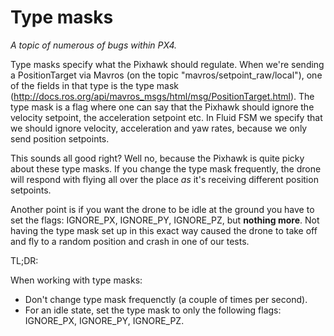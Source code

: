 # Type masks 

*A topic of numerous of bugs within PX4.* 

Type masks specify what the Pixhawk should regulate. When we're sending a PositionTarget via Mavros (on the topic 
"mavros/setpoint_raw/local"), one of the fields in that type is the type mask (http://docs.ros.org/api/mavros_msgs/html/msg/PositionTarget.html). The type mask is a flag where one can say that the Pixhawk should ignore the velocity 
setpoint, the acceleration setpoint etc. In Fluid FSM we specify that we should ignore velocity, acceleration and yaw 
rates, because we only send position setpoints.

This sounds all good right? Well no, because the Pixhawk is quite picky about these type masks. If you change the type 
mask frequently, the drone will respond with flying all over the place *as* it's receiving different position 
setpoints.

Another point is if you want the drone to be idle at the ground you have to set the flags: IGNORE_PX, IGNORE_PY, 
IGNORE_PZ, but **nothing more**. Not having the type mask set up in this exact way caused the drone to take off and fly
to a random position and crash in one of our tests.

TL;DR:

When working with type masks:

* Don't change type mask frequenctly (a couple of times per second).
* For an idle state, set the type mask to only the following flags: IGNORE_PX, IGNORE_PY, IGNORE_PZ. 